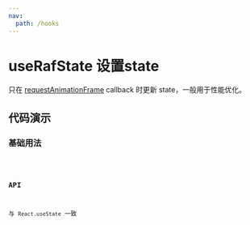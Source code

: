 ```yaml
---
nav:
  path: /hooks
---
```


# useRafState 设置state

只在 [requestAnimationFrame](https://developer.mozilla.org/en-US/docs/Web/API/window/requestAnimationFrame) callback 时更新 state，一般用于性能优化。

## 代码演示

### 基础用法

<code hideActions='["CSB"]' src="./demo/demo1.tsx" />

### API

与 `React.useState` 一致
